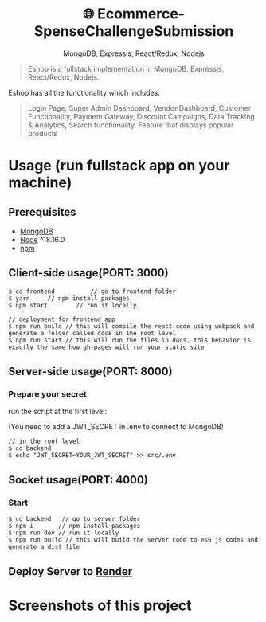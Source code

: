 <h1 align="center">
🌐 Ecommerce-SpenseChallengeSubmission
</h1>
<p align="center">
MongoDB, Expressjs, React/Redux, Nodejs
</p>


> Eshop is a fullstack implementation in MongoDB, Expressjs, React/Redux, Nodejs.

Eshop has all the functionality which includes:
> Login Page,
> Super Admin Dashboard,
> Vendor Dashboard,
> Customer Functionality,
> Payment Gateway,
> Discount Campaigns,
> Data Tracking & Analytics,
> Search functionality,
> Feature that displays popular products



# Usage (run fullstack app on your machine)

## Prerequisites
- [MongoDB](https://gist.github.com/nrollr/9f523ae17ecdbb50311980503409aeb3)
- [Node](https://nodejs.org/en/download/) ^18.16.0
- [npm](https://nodejs.org/en/download/package-manager/)


## Client-side usage(PORT: 3000)
```terminal
$ cd frontend          // go to frontend folder
$ yarn     // npm install packages
$ npm start        // run it locally

// deployment for frontend app
$ npm run build // this will compile the react code using webpack and generate a folder called docs in the root level
$ npm run start // this will run the files in docs, this behavior is exactly the same how gh-pages will run your static site
```

## Server-side usage(PORT: 8000)

### Prepare your secret

run the script at the first level:

(You need to add a JWT_SECRET in .env to connect to MongoDB)

```terminal
// in the root level
$ cd backend
$ echo "JWT_SECRET=YOUR_JWT_SECRET" >> src/.env
```

## Socket usage(PORT: 4000)


### Start

```terminal
$ cd backend   // go to server folder
$ npm i       // npm install packages
$ npm run dev // run it locally
$ npm run build // this will build the server code to es6 js codes and generate a dist file
```

## Deploy Server to [Render](https://ecommerce-spensechallengesubmission.onrender.com)


# Screenshots of this project

